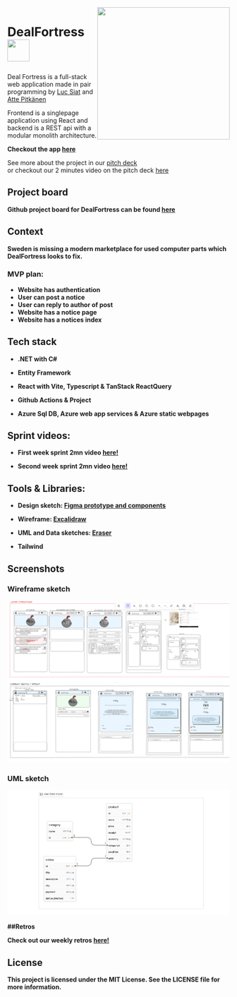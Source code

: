 <img align="right" width="300px" height="300px" src="https://cdn.discordapp.com/attachments/1086348202283909260/1116267299079458848/DealFortressLogoDetailed.png"/>

# DealFortress <img  width="50px" height="50px" src="https://cdn.discordapp.com/attachments/1114265597551857695/1116650269594366023/simpleInvertedDealFortress.png"/>
Deal Fortress is a full-stack web application 
made in pair programming by [Luc Siat](https://github.com/Luc-Siat) and [Atte Pitkänen](https://github.com/attepitkaenen) 

Frontend is a singlepage application using React and backend is a REST api with a modular monolith architecture. 

<strong>
  
  Checkout the app [here](https://green-sand-04a2d9f03.3.azurestaticapps.net/)  
</strong>

See more about the project in our [pitch deck](https://docs.google.com/presentation/d/1hlW0DBOonpe2wFysVZdgJIRN3Cm0_9keEeikIJLs-qU/edit?usp=sharing)  
or checkout our 2 minutes video on the pitch deck [here](https://streamable.com/geq9mt)

## Project board

<strong>Github project board for DealFortress can be found <strong>[here](https://github.com/orgs/DealFortress/projects/2/views/1)

## Context

Sweden is missing a modern marketplace for used computer parts which DealFortress looks to fix.

### MVP plan:

  - Website has authentication
  - User can post a notice
  - User can reply to author of post
  - Website has a notice page
  - Website has a notices index

## Tech stack


  - .NET with C# 

  - Entity Framework

  - React with Vite, Typescript & TanStack ReactQuery

  - Github Actions & Project

  - Azure Sql DB, Azure web app services & Azure static webpages


## Sprint videos:

  - First week sprint 2mn video [here!](https://streamable.com/3ym4bb)


  - Second week sprint 2mn video [here!](https://streamable.com/v45qbl)

## Tools & Libraries:


  <!-- - Auth0
  - Formik -->
  - Design sketch: [Figma prototype and components](https://www.figma.com/file/6pMA53jsPBJ6p0kguOzKba/Deal-Fortress-prototype?type=design&node-id=0-1&t=9esxib8YXRiofpYN-0)
  
  - Wireframe: [Excalidraw](https://excalidraw.com/#room=2ab6f5d1e7b980f0d720,gnL2G7lG_2TnaVrYLOBTKg)
  
  - UML and Data sketches: [Eraser](https://app.eraser.io/workspace/ODF2nY7EUHBNB5rJDnyo?origin=share)
  
  - Tailwind

<!-- ![Screenshot](./screenshot.png) -->

## Screenshots

### Wireframe sketch
<img src="excalidraw.png" />

### UML sketch
<img src="uml-sketch.png" />

##Retros

Check out our weekly retros [here!](https://excalidraw.com/#room=508eb9dcd37a4f56d616,BPYWqjGnqLennZR7ifKXyA)


## License
This project is licensed under the MIT License. See the LICENSE file for more information.
